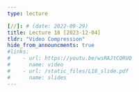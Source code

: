 ```yaml
---
type: lecture

[//]: # (date: 2022-09-29)
title: Lecture 18 [2023-12-04]
tldr: "Video Compression"
hide_from_announcments: true
#links:
#    - url: https://youtu.be/wsRAJtCQRUQ
#      name: video
#    - url: /static_files/L18_slide.pdf
#      name: slides
---
```


    




